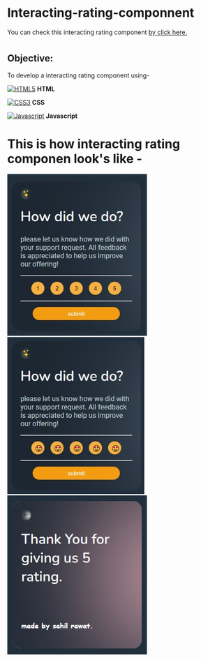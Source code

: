 # Interacting-rating-componnent

You can check this interacting rating component <a href="https://sahilrawat98.github.io/Interacting-rating-componnent/">by click here.</a>
#
## Objective:
To develop a interacting rating component using-

<a href="https://developer.mozilla.org/en-US/docs/Glossary/HTML5" target="_blank" rel="noreferrer"><img src="https://raw.githubusercontent.com/danielcranney/readme-generator/main/public/icons/skills/html5-colored.svg" width="36" height="36" alt="HTML5" /></a>   __HTML__

<a href="https://www.w3.org/TR/CSS/#css" target="_blank" rel="noreferrer"><img src="https://raw.githubusercontent.com/danielcranney/readme-generator/main/public/icons/skills/css3-colored.svg" width="36" height="36" alt="CSS3" /></a>   __CSS__

<a href="https://developer.mozilla.org/en-US/docs/Web/JavaScript" target="_blank" rel="noreferrer"><img src="https://raw.githubusercontent.com/danielcranney/readme-generator/main/public/icons/skills/javascript-colored.svg" width="36" height="36" alt="Javascript" /></a>  __Javascript__

#
# This is how interacting rating componen look's like -
![interacting rating componen](rating.jpg) 
![](rating5.jpg) 
![](thankyou.jpg)
#
